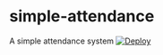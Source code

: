 # simple-attendance
A simple attendance system
[![Deploy](https://github.com/meni432/simple-attendance/actions/workflows/deploy.yml/badge.svg)](https://github.com/meni432/simple-attendance/actions/workflows/deploy.yml)
